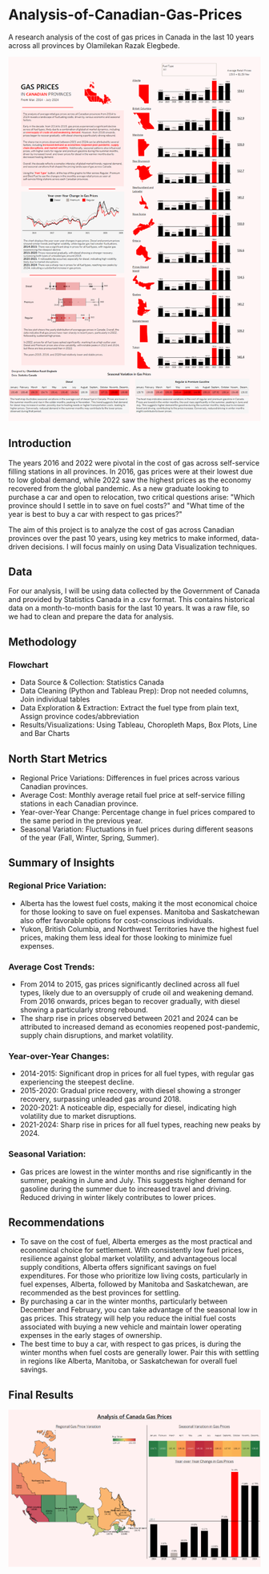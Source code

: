 # Analysis-of-Canadian-Gas-Prices
 A research analysis of the cost of gas prices in Canada in the last 10 years across all provinces by Olamilekan Razak Elegbede.

![Alt Text](https://github.com/Lekan-E/Analysis-of-Canadian-Gas-Prices/blob/31b48ae7df6edf021e553f053271ffb32bc64f0f/Images/Summary%20Dashboard.png)

## Introduction
The years 2016 and 2022 were pivotal in the cost of gas across self-service filling stations in all provinces. In 2016, gas prices were at their lowest due to low global demand, while 2022 saw the highest prices as the economy recovered from the global pandemic. As a new graduate looking to purchase a car and open to relocation, two critical questions arise: "Which province should I settle in to save on fuel costs?" and "What time of the year is best to buy a car with respect to gas prices?"

The aim of this project is to analyze the cost of gas across Canadian provinces over the past 10 years, using key metrics to make informed, data-driven decisions. I will focus mainly on using Data Visualization techniques.

## Data
For our analysis, I will be using data collected by the Government of Canada and provided by Statistics Canada in a .csv format. This contains historical data on a month-to-month basis for the last 10 years. It was a raw file, so we had to clean and prepare the data for analysis. 

## Methodology
### Flowchart
- Data Source & Collection: Statistics Canada
- Data Cleaning (Python and Tableau Prep): Drop not needed columns, Join individual tables
- Data Exploration & Extraction: Extract the fuel type from plain text, Assign province codes/abbreviation
- Results/Visualizations: Using Tableau, Choropleth Maps, Box Plots, Line and Bar Charts

## North Start Metrics
- Regional Price Variations: Differences in fuel prices across various Canadian provinces.
- Average Cost: Monthly average retail fuel price at self-service filling stations in each Canadian province.
- Year-over-Year Change: Percentage change in fuel prices compared to the same period in the previous year.
- Seasonal Variation: Fluctuations in fuel prices during different seasons of the year (Fall, Winter, Spring, Summer).

## Summary of Insights
### Regional Price Variation:
- Alberta has the lowest fuel costs, making it the most economical choice for those looking to save on fuel expenses. Manitoba and Saskatchewan also offer favorable options for cost-conscious individuals.
- Yukon, British Columbia, and Northwest Territories have the highest fuel prices, making them less ideal for those looking to minimize fuel expenses.

### Average Cost Trends:
- From 2014 to 2015, gas prices significantly declined across all fuel types, likely due to an oversupply of crude oil and weakening demand. From 2016 onwards, prices began to recover gradually, with diesel showing a particularly strong rebound. 
- The sharp rise in prices observed between 2021 and 2024 can be attributed to increased demand as economies reopened post-pandemic, supply chain disruptions, and market volatility.

### Year-over-Year Changes:
- 2014-2015: Significant drop in prices for all fuel types, with regular gas experiencing the steepest decline.
- 2015-2020: Gradual price recovery, with diesel showing a stronger recovery, surpassing unleaded gas around 2018.
- 2020-2021: A noticeable dip, especially for diesel, indicating high volatility due to market disruptions.
- 2021-2024: Sharp rise in prices for all fuel types, reaching new peaks by 2024.

### Seasonal Variation:
- Gas prices are lowest in the winter months and rise significantly in the summer, peaking in June and July. This suggests higher demand for gasoline during the summer due to increased travel and driving. Reduced driving in winter likely contributes to lower prices.

## Recommendations
- To save on the cost of fuel, Alberta emerges as the most practical and economical choice for settlement. With consistently low fuel prices, resilience against global market volatility, and advantageous local supply conditions, Alberta offers significant savings on fuel expenditures. For those who prioritize low living costs, particularly in fuel expenses, Alberta, followed by Manitoba and Saskatchewan, are recommended as the best provinces for settling.
- By purchasing a car in the winter months, particularly between December and February, you can take advantage of the seasonal low in gas prices. This strategy will help you reduce the initial fuel costs associated with buying a new vehicle and maintain lower operating expenses in the early stages of ownership.
- The best time to buy a car, with respect to gas prices, is during the winter months when fuel costs are generally lower. Pair this with settling in regions like Alberta, Manitoba, or Saskatchewan for overall fuel savings.

## Final Results
![Alt Text](https://github.com/Lekan-E/Analysis-of-Canadian-Gas-Prices/blob/31b48ae7df6edf021e553f053271ffb32bc64f0f/Images/Dashboard%202.png)